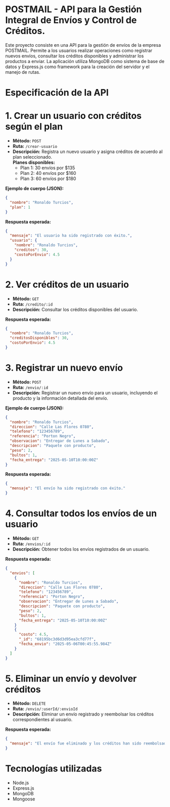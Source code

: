 # POSTMAIL - API para la Gestión Integral de Envíos y Control de Créditos.

Este proyecto consiste en una API para la gestión de envíos de la empresa POSTMAIL. Permite a los usuarios realizar operaciones como registrar nuevos envíos, consultar los créditos disponibles y administrar los productos a enviar. La aplicación utiliza MongoDB como sistema de base de datos y Express.js como framework para la creación del servidor y el manejo de rutas.

# Especificación de la API

# 1. Crear un usuario con créditos según el plan
- **Método:** `POST`
- **Ruta:** `/crear-usuario`  
- **Descripción:** Registra un nuevo usuario y asigna créditos de acuerdo al plan seleccionado.  
  **Planes disponibles:**
  - Plan 1: 30 envíos por $135
  - Plan 2: 40 envíos por $160
  - Plan 3: 60 envíos por $180

**Ejemplo de cuerpo (JSON):**
```json
{
  "nombre": "Ronaldo Turcios",
  "plan": 1
}
```

**Respuesta esperada:**
```json
{
  "mensaje": "El usuario ha sido registrado con éxito.",
  "usuario": {
    "nombre": "Ronaldo Turcios",
    "creditos": 30,
    "costoPorEnvio": 4.5
  }
}
```


# 2. Ver créditos de un usuario
- **Método:** `GET`  
- **Ruta:** `/credito/:id`  
- **Descripción:** Consultar los créditos disponibles del usuario.

**Respuesta esperada:**
```json
{
  "nombre": "Ronaldo Turcios",
  "creditosDisponibles": 30,
  "costoPorEnvio": 4.5
}
```


# 3. Registrar un nuevo envío
- **Método:** `POST`  
- **Ruta:** `/envio/:id`  
- **Descripción:** Registrar un nuevo envío para un usuario, incluyendo el producto y la información detallada del envío.

**Ejemplo de cuerpo (JSON):**
```json
{
  "nombre": "Ronaldo Turcios",
  "direccion": "Calle Las Flores 0780",
  "telefono": "123456789",
  "referencia": "Porton Negro",
  "observacion": "Entregar de Lunes a Sabado",
  "descripcion": "Paquete con producto",
  "peso": 2,
  "bultos": 1,
  "fecha_entrega": "2025-05-10T10:00:00Z"
}
```

**Respuesta esperada:**
```json
{
  "mensaje": "El envío ha sido registrado con éxito."
}
```


# 4. Consultar todos los envíos de un usuario
- **Método:** `GET`  
- **Ruta:** `/envios/:id`  
- **Descripción:** Obtener todos los envíos registrados de un usuario.

**Respuesta esperada:**
```json
{
  "envios": [
    {
      "nombre": "Ronaldo Turcios",
      "direccion": "Calle Las Flores 0780",
      "telefono": "123456789",
      "referencia": "Porton Negro",
      "observacion": "Entregar de Lunes a Sabado",
      "descripcion": "Paquete con producto",
      "peso": 2,
      "bultos": 1,
      "fecha_entrega": "2025-05-10T10:00:00Z"
    }
    {
      "costo": 4.5,
      "_id": "68195bc3d6d3d95ea3cfd77f",
      "fecha_envio": "2025-05-06T00:45:55.984Z"
    }
  ]
}
```


# 5. Eliminar un envío y devolver créditos
- **Método:** `DELETE`  
- **Ruta:** `/envio/:userId/:envioId`  
- **Descripción:** Eliminar un envío registrado y reembolsar los créditos correspondientes al usuario.

**Respuesta esperada:**
```json
{
  "mensaje": "El envío fue eliminado y los créditos han sido reembolsados."
}
```

# Tecnologías utilizadas

- Node.js  
- Express.js  
- MongoDB  
- Mongoose  

